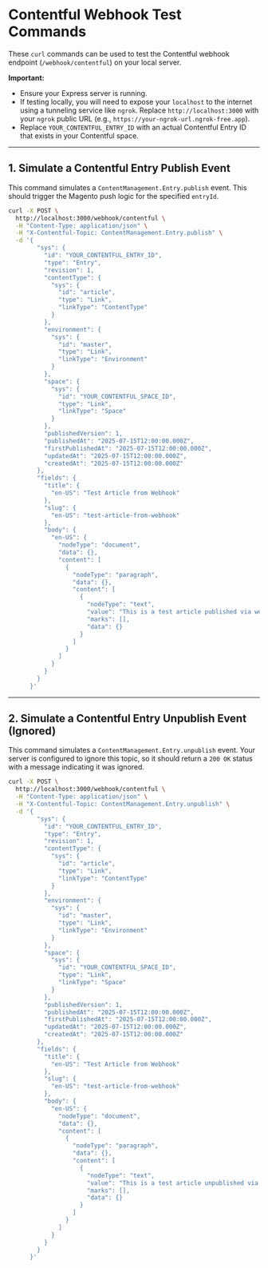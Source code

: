 # Contentful Webhook Test Commands

These `curl` commands can be used to test the Contentful webhook endpoint (`/webhook/contentful`) on your local server.

**Important:**
*   Ensure your Express server is running.
*   If testing locally, you will need to expose your `localhost` to the internet using a tunneling service like `ngrok`. Replace `http://localhost:3000` with your `ngrok` public URL (e.g., `https://your-ngrok-url.ngrok-free.app`).
*   Replace `YOUR_CONTENTFUL_ENTRY_ID` with an actual Contentful Entry ID that exists in your Contentful space.

---

## 1. Simulate a Contentful Entry Publish Event

This command simulates a `ContentManagement.Entry.publish` event. This should trigger the Magento push logic for the specified `entryId`.

```bash
curl -X POST \
  http://localhost:3000/webhook/contentful \
  -H "Content-Type: application/json" \
  -H "X-Contentful-Topic: ContentManagement.Entry.publish" \
  -d '{
        "sys": {
          "id": "YOUR_CONTENTFUL_ENTRY_ID",
          "type": "Entry",
          "revision": 1,
          "contentType": {
            "sys": {
              "id": "article",
              "type": "Link",
              "linkType": "ContentType"
            }
          },
          "environment": {
            "sys": {
              "id": "master",
              "type": "Link",
              "linkType": "Environment"
            }
          },
          "space": {
            "sys": {
              "id": "YOUR_CONTENTFUL_SPACE_ID",
              "type": "Link",
              "linkType": "Space"
            }
          },
          "publishedVersion": 1,
          "publishedAt": "2025-07-15T12:00:00.000Z",
          "firstPublishedAt": "2025-07-15T12:00:00.000Z",
          "updatedAt": "2025-07-15T12:00:00.000Z",
          "createdAt": "2025-07-15T12:00:00.000Z"
        },
        "fields": {
          "title": {
            "en-US": "Test Article from Webhook"
          },
          "slug": {
            "en-US": "test-article-from-webhook"
          },
          "body": {
            "en-US": {
              "nodeType": "document",
              "data": {},
              "content": [
                {
                  "nodeType": "paragraph",
                  "data": {},
                  "content": [
                    {
                      "nodeType": "text",
                      "value": "This is a test article published via webhook.",
                      "marks": [],
                      "data": {}
                    }
                  ]
                }
              ]
            }
          }
        }
      }'
```

---

## 2. Simulate a Contentful Entry Unpublish Event (Ignored)

This command simulates a `ContentManagement.Entry.unpublish` event. Your server is configured to ignore this topic, so it should return a `200 OK` status with a message indicating it was ignored.

```bash
curl -X POST \
  http://localhost:3000/webhook/contentful \
  -H "Content-Type: application/json" \
  -H "X-Contentful-Topic: ContentManagement.Entry.unpublish" \
  -d '{
        "sys": {
          "id": "YOUR_CONTENTFUL_ENTRY_ID",
          "type": "Entry",
          "revision": 1,
          "contentType": {
            "sys": {
              "id": "article",
              "type": "Link",
              "linkType": "ContentType"
            }
          },
          "environment": {
            "sys": {
              "id": "master",
              "type": "Link",
              "linkType": "Environment"
            }
          },
          "space": {
            "sys": {
              "id": "YOUR_CONTENTFUL_SPACE_ID",
              "type": "Link",
              "linkType": "Space"
            }
          },
          "publishedVersion": 1,
          "publishedAt": "2025-07-15T12:00:00.000Z",
          "firstPublishedAt": "2025-07-15T12:00:00.000Z",
          "updatedAt": "2025-07-15T12:00:00.000Z",
          "createdAt": "2025-07-15T12:00:00.000Z"
        },
        "fields": {
          "title": {
            "en-US": "Test Article from Webhook"
          },
          "slug": {
            "en-US": "test-article-from-webhook"
          },
          "body": {
            "en-US": {
              "nodeType": "document",
              "data": {},
              "content": [
                {
                  "nodeType": "paragraph",
                  "data": {},
                  "content": [
                    {
                      "nodeType": "text",
                      "value": "This is a test article unpublished via webhook.",
                      "marks": [],
                      "data": {}
                    }
                  ]
                }
              ]
            }
          }
        }
      }'
```
